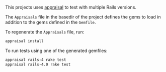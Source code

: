 This projects uses [appraisal](https://github.com/thoughtbot/appraisal) to test with multiple Rails versions.

The `Appraisals` file in the basedir of the project defines the gems to load in addition to the gems defined in the `Gemfile`.

To regenerate the `Appraisals` file, run:

```sh
appraisal install
```

To run tests using one of the generated gemfiles:

```sh
appraisal rails-4 rake test
appraisal rails-4.0 rake test
```
